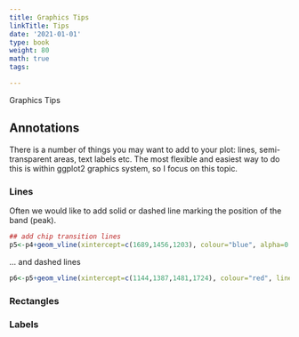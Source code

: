 ```yaml
---
title: Graphics Tips
linkTitle: Tips
date: '2021-01-01'
type: book
weight: 80
math: true
tags:

---
```


Graphics Tips

## Annotations
There is a number of things you may want to add to your plot: lines, semi-transparent areas, text labels etc. The most flexible and easiest way to do this is within ggplot2 graphics system, so I focus on this topic.

### Lines
Often we would like to add solid or dashed line marking the position of the band (peak).
```r
## add chip transition lines
p5<-p4+geom_vline(xintercept=c(1689,1456,1203), colour="blue", alpha=0.9)
```
... and dashed lines
```r
p6<-p5+geom_vline(xintercept=c(1144,1387,1481,1724), colour="red", linetype = "dashed", alpha=0.5)
```
### Rectangles

### Labels



